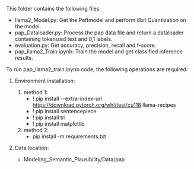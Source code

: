 This folder contains the following files:
* llama2_Model.py: Get the Peftmodel and perform 8bit Quantization on the model.
* pap_Dataloader.py: Process the pap data file and return a dataloader containing tokenized text and 0,1 labels.
* evaluation.py: Get accuracy, precision, recall and f-score.
* pap_llama2_Train.ipynb: Train the model and get classified inference results.


To run pap_llama2_train.ipynb code, the following operations are required: 

1. Environment installation:
    1. method 1:
        * ! pip install --extra-index-url https://download.pytorch.org/whl/test/cu118 llama-recipes
        * ! pip install sentencepiece
        * ! pip install  trl 
        * ! pip install matplotlib
    2. method 2:
        * pip install -m requirements.txt

2. Data location:
    * Modeling_Semantic_Plausibility/Data/pap

